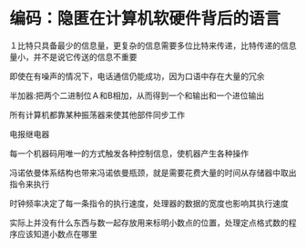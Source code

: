 # 编码：隐匿在计算机软硬件背后的语言

１比特只具备最少的信息量，更复杂的信息需要多位比特来传递，比特传递的信息量小，并不是说它传送的信息不重要

即使在有噪声的情况下，电话通信仍能成功，因为口语中存在大量的冗余

半加器:把两个二进制位Ａ和B相加，从而得到一个和输出和一个进位输出

所有计算机都靠某种振荡器来使其他部件同步工作

电报继电器

每一个机器码用唯一的方式触发各种控制信息，使机器产生各种操作

冯诺依曼体系结构也带来冯诺依曼瓶颈，就是需要花费大量的时间从存储器中取出指令来执行

时钟频率决定了每一条指令的执行速度，处理器的数据的宽度也影响其执行速度

实际上并没有什么东西与数一起存放用来标明小数点的位置，处理定点格式数的程序应该知道小数点在哪里









